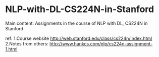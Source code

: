 # NLP-with-DL-CS224N-in-Stanford
Main content: 
Assignments in the course of NLP with DL,  CS224N in Stanford

ref:
1.Course website
http://web.stanford.edu/class/cs224n/index.html
2.Notes from others: 
http://www.hankcs.com/nlp/cs224n-assignment-1.html

